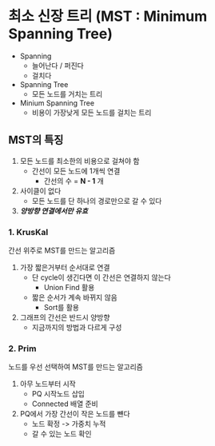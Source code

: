 # 최소 신장 트리 (MST : Minimum Spanning Tree)

- Spanning
  - 늘어난다 / 퍼진다
  - 걸치다
- Spanning Tree
  - 모든 노드를 거치는 트리
- Minium Spanning Tree
  - 비용이 가장낮게 모든 노드를 걸치는 트리

## MST의 특징

1. 모든 노드를 최소한의 비용으로 걸쳐야 함
   - 간선이 모든 노드에 1개씩 연결
     - 간선의 수 = **N - 1** 개
2. 사이클이 없다
   - 모든 노드를 단 하나의 경로만으로 갈 수 있다
3. ***양방향 연결에서만 유효***

### 1. KrusKal

간선 위주로 MST를 만드는 알고리즘

1. 가장 짧은거부터 순서대로 연결
   - 단 cycle이 생긴다면 이 간선은 연결하지 않는다
     - Union Find 활용
   - 짧은 순서가 계속 바뀌지 않음
     - Sort를 활용
2. 그래프의 간선은 반드시 양방향
   - 지금까지의 방법과 다르게 구성

### 2. Prim

노드를 우선 선택하여 MST를 만드는 알고리즘

1. 아무 노드부터 시작
   - PQ 시작노드 삽입
   - Connected 배열 준비
2. PQ에서 가장 간선이 작은 노드를 뺸다
   - 노드 확정 -> 가중치 누적
   - 갈 수 있는 노드 확인